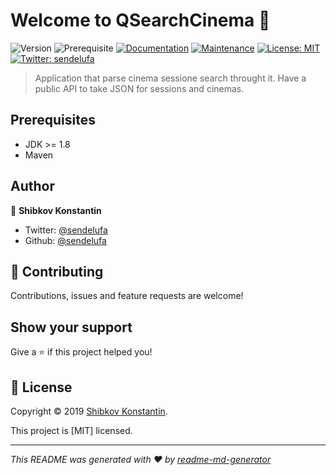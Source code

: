 # Welcome to QSearchCinema 👋
![Version](https://img.shields.io/badge/version-0.0.1-blue.svg?cacheSeconds=2592000)
![Prerequisite](https://img.shields.io/badge/npm-%3E%3D5.5.0-blue.svg)
[![Documentation](https://img.shields.io/badge/documentation-yes-brightgreen.svg)](https://github.com/kefranabg/readme-md-generator#readme)
[![Maintenance](https://img.shields.io/badge/Maintained%3F-yes-green.svg)](https://github.com/kefranabg/readme-md-generator/graphs/commit-activity)
[![License: MIT](https://img.shields.io/badge/License-MIT-yellow.svg)](https://github.com/kefranabg/readme-md-generator/blob/master/LICENSE)
[![Twitter: sendelufa](https://img.shields.io/twitter/follow/sendelufa.svg?style=social)](https://twitter.com/sendelufa)

> Application that parse cinema sessione search throught it. Have a public API to take JSON for sessions and cinemas. 

## Prerequisites

- JDK >= 1.8
- Maven

## Author

👤 **Shibkov Konstantin**

* Twitter: [@sendelufa](https://twitter.com/sendelufa)
* Github: [@sendelufa](https://github.com/sendelufa)

## 🤝 Contributing

Contributions, issues and feature requests are welcome!

## Show your support

Give a ⭐️ if this project helped you!


## 📝 License

Copyright © 2019 [Shibkov Konstantin](https://github.com/sendelufa).

This project is [MIT] licensed.

***
_This README was generated with ❤️ by [readme-md-generator](https://github.com/kefranabg/readme-md-generator)_
